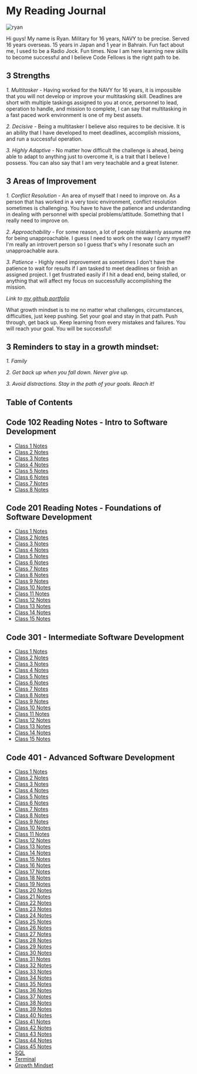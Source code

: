 # My Reading Journal

![ryan](https://user-images.githubusercontent.com/120413183/207512966-b16be860-3e7a-499c-9e4f-a3362ef9db76.jpg)


Hi guys! My name is Ryan. Military for 16 years, NAVY to be precise. Served 16 years overseas. 15 years in Japan and 1 year in Bahrain. Fun fact about me, I used to be a Radio Jock. Fun times. Now I am here learning new skills to become successful and I believe Code Fellows is the right path to be.

## 3 Strengths

*1. Multitasker* - Having worked for the NAVY for 16 years, it is impossible that you will not develop or improve your multitasking skill. Deadlines are short with multiple taskings assigned to you at once, personnel to lead, operation to handle, and mission to complete, I can say that multitasking in a fast paced work environment is one of my best assets.

*2. Decisive* - Being a multitasker I believe also requires to be decisive. It is an ability that I have developed to meet deadlines, accomplish missions, and run a successful operation.

*3. Highly Adaptive* - No matter how difficult the challenge is ahead, being able to adapt to anything just to overcome it, is a trait that I believe I possess. You can also say that I am very teachable and a great listener.

## 3 Areas of Improvement

*1. Conflict Resolution* - An area of myself that I need to improve on. As a person that has worked in a very toxic environment, conflict resolution sometimes is challenging. You have to have the patience and understanding in dealing with personnel with special problems/attitude. Something that I really need to improve on.

*2. Approachability* - For some reason, a lot of people mistakenly assume me for being unapproachable. I guess I need to work on the way I carry myself? I'm really an introvert person so I guess that's why I resonate such an unapproachable aura.

*3. Patience* - Highly need improvement as sometimes I don't have the patience to wait for results if I am tasked to meet deadlines or finish an assigned project. I get frustrated easily if I hit a dead end, being stalled, or anything that will affect my focus on successfully accomplishing the mission.

*Link to [my github portfolio](https://github.com/Ryanb021)*

What growth mindset is to me no matter what challenges, circumstances, difficulties, just keep pushing. Set your goal and stay in that path. Push through, get back up. Keep learning from every mistakes and failures. You will reach your goal. You will be successful!

## 3 Reminders to stay in a growth mindset:

*1. Family*

*2. Get back up when you fall down. Never give up.*

*3. Avoid distractions. Stay in the path of your goals. Reach it!*

## Table of Contents

## Code 102 Reading Notes - Intro to Software Development

- [Class 1 Notes](https://github.com/Ryanb021/reading-notes/blob/main/102/Read01.md)
- [Class 2 Notes](https://github.com/Ryanb021/reading-notes/blob/main/102/Read02.md)
- [Class 3 Notes](https://github.com/Ryanb021/reading-notes/blob/main/102/Read03.md)
- [Class 4 Notes](https://github.com/Ryanb021/reading-notes/blob/main/102/Read04.md)
- [Class 5 Notes](https://github.com/Ryanb021/reading-notes/blob/main/102/Read05.md)
- [Class 6 Notes](https://github.com/Ryanb021/reading-notes/blob/main/102/Read06.md)
- [Class 7 Notes](https://github.com/Ryanb021/reading-notes/blob/main/102/Read07.md)
- [Class 8 Notes](https://github.com/Ryanb021/reading-notes/blob/main/102/Read08.md)


## Code 201 Reading Notes - Foundations of Software Development

- [Class 1 Notes](https://github.com/Ryanb021/reading-notes/blob/main/201/Read01.md)
- [Class 2 Notes](https://github.com/Ryanb021/reading-notes/blob/main/201/Read02.md)
- [Class 3 Notes](https://github.com/Ryanb021/reading-notes/blob/main/201/Read03.md)
- [Class 4 Notes](https://github.com/Ryanb021/reading-notes/blob/main/201/Read04.md)
- [Class 5 Notes](https://github.com/Ryanb021/reading-notes/blob/main/201/Read05.md)
- [Class 6 Notes](https://github.com/Ryanb021/reading-notes/blob/main/201/Read06.md)
- [Class 7 Notes](https://github.com/Ryanb021/reading-notes/blob/main/201/Read07.md)
- [Class 8 Notes](https://github.com/Ryanb021/reading-notes/blob/main/201/Read08.md)
- [Class 9 Notes](https://github.com/Ryanb021/reading-notes/blob/main/201/Read09.md)
- [Class 10 Notes](https://github.com/Ryanb021/reading-notes/blob/main/201/Read10.md)
- [Class 11 Notes](https://github.com/Ryanb021/reading-notes/blob/main/201/Read11.md)
- [Class 12 Notes](https://github.com/Ryanb021/reading-notes/blob/main/201/Read12.md)
- [Class 13 Notes](https://github.com/Ryanb021/reading-notes/blob/main/201/Read13.md)
- [Class 14 Notes](https://github.com/Ryanb021/reading-notes/blob/main/201/Read14.md)
- [Class 15 Notes](https://github.com/Ryanb021/reading-notes/blob/main/201/Read15.md)

## Code 301 - Intermediate Software Development

- [Class 1 Notes](https://github.com/Ryanb021/reading-notes/blob/main/301/Read01.md)
- [Class 2 Notes](https://github.com/Ryanb021/reading-notes/blob/main/301/Read02.md)
- [Class 3 Notes](https://github.com/Ryanb021/reading-notes/blob/main/301/Read03.md)
- [Class 4 Notes](https://github.com/Ryanb021/reading-notes/blob/main/301/Read04.md)
- [Class 5 Notes](https://github.com/Ryanb021/reading-notes/blob/main/301/Read05.md)
- [Class 6 Notes](https://github.com/Ryanb021/reading-notes/blob/main/301/Read06.md)
- [Class 7 Notes](https://github.com/Ryanb021/reading-notes/blob/main/301/Read07.md)
- [Class 8 Notes](https://github.com/Ryanb021/reading-notes/blob/main/301/Read08.md)
- [Class 9 Notes](https://github.com/Ryanb021/reading-notes/blob/main/301/Read09.md)
- [Class 10 Notes](https://github.com/Ryanb021/reading-notes/blob/main/301/Read10.md)
- [Class 11 Notes](https://github.com/Ryanb021/reading-notes/blob/main/301/Read11.md)
- [Class 12 Notes](https://github.com/Ryanb021/reading-notes/blob/main/301/Read12.md)
- [Class 13 Notes](https://github.com/Ryanb021/reading-notes/blob/main/301/Read13.md)
- [Class 14 Notes](https://github.com/Ryanb021/reading-notes/blob/main/301/Read14.md)
- [Class 15 Notes](https://github.com/Ryanb021/reading-notes/blob/main/301/Read15.md)

## Code 401 - Advanced Software Development

- [Class 1 Notes](https://github.com/Ryanb021/reading-notes/blob/main/401/Read01.md)
- [Class 2 Notes](https://github.com/Ryanb021/reading-notes/blob/main/401/Read02.md)
- [Class 3 Notes](https://github.com/Ryanb021/reading-notes/blob/main/401/Read03.md)
- [Class 4 Notes](https://github.com/Ryanb021/reading-notes/blob/main/401/Read04.md)
- [Class 5 Notes](https://github.com/Ryanb021/reading-notes/blob/main/401/Read05.md)
- [Class 6 Notes](https://github.com/Ryanb021/reading-notes/blob/main/401/Read06.md)
- [Class 7 Notes](https://github.com/Ryanb021/reading-notes/blob/main/401/Read07.md)
- [Class 8 Notes](https://github.com/Ryanb021/reading-notes/blob/main/401/Read08.md)
- [Class 9 Notes](https://github.com/Ryanb021/reading-notes/blob/main/401/Read09.md)
- [Class 10 Notes](https://github.com/Ryanb021/reading-notes/blob/main/401/Read10.md)
- [Class 11 Notes](https://github.com/Ryanb021/reading-notes/blob/main/401/Read11.md)
- [Class 12 Notes](https://github.com/Ryanb021/reading-notes/blob/main/401/Read12.md)
- [Class 13 Notes](https://github.com/Ryanb021/reading-notes/blob/main/401/Read13.md)
- [Class 14 Notes](https://github.com/Ryanb021/reading-notes/blob/main/401/Read14.md)
- [Class 15 Notes](https://github.com/Ryanb021/reading-notes/blob/main/401/Read15.md)
- [Class 16 Notes](https://github.com/Ryanb021/reading-notes/blob/main/401/Read16.md)
- [Class 17 Notes](https://github.com/Ryanb021/reading-notes/blob/main/401/Read17.md)
- [Class 18 Notes](https://github.com/Ryanb021/reading-notes/blob/main/401/Read18.md)
- [Class 19 Notes](https://github.com/Ryanb021/reading-notes/blob/main/401/Read19.md)
- [Class 20 Notes](https://github.com/Ryanb021/reading-notes/blob/main/401/Read20.md)
- [Class 21 Notes](https://github.com/Ryanb021/reading-notes/blob/main/401/Read21.md)
- [Class 22 Notes](https://github.com/Ryanb021/reading-notes/blob/main/401/Read22.md)
- [Class 23 Notes](https://github.com/Ryanb021/reading-notes/blob/main/401/Read23.md)
- [Class 24 Notes](https://github.com/Ryanb021/reading-notes/blob/main/401/Read24.md)
- [Class 25 Notes](https://github.com/Ryanb021/reading-notes/blob/main/401/Read25.md)
- [Class 26 Notes](https://github.com/Ryanb021/reading-notes/blob/main/401/Read26.md)
- [Class 27 Notes](https://github.com/Ryanb021/reading-notes/blob/main/401/Read27.md)
- [Class 28 Notes](https://github.com/Ryanb021/reading-notes/blob/main/401/Read28.md)
- [Class 29 Notes](https://github.com/Ryanb021/reading-notes/blob/main/401/Read29.md)
- [Class 30 Notes](https://github.com/Ryanb021/reading-notes/blob/main/401/Read30.md)
- [Class 31 Notes](https://github.com/Ryanb021/reading-notes/blob/main/401/Read31.md)
- [Class 32 Notes](https://github.com/Ryanb021/reading-notes/blob/main/401/Read32.md)
- [Class 33 Notes](https://github.com/Ryanb021/reading-notes/blob/main/401/Read33.md)
- [Class 34 Notes](https://github.com/Ryanb021/reading-notes/blob/main/401/Read34.md)
- [Class 35 Notes](https://github.com/Ryanb021/reading-notes/blob/main/401/Read35.md)
- [Class 36 Notes](https://github.com/Ryanb021/reading-notes/blob/main/401/Read36.md)
- [Class 37 Notes](https://github.com/Ryanb021/reading-notes/blob/main/401/Read37.md)
- [Class 38 Notes](https://github.com/Ryanb021/reading-notes/blob/main/401/Read38.md)
- [Class 39 Notes](https://github.com/Ryanb021/reading-notes/blob/main/401/Read39.md)
- [Class 40 Notes](https://github.com/Ryanb021/reading-notes/blob/main/401/Read40.md)
- [Class 41 Notes](https://github.com/Ryanb021/reading-notes/blob/main/401/Read41.md)
- [Class 42 Notes](https://github.com/Ryanb021/reading-notes/blob/main/401/Read42.md)
- [Class 43 Notes](https://github.com/Ryanb021/reading-notes/blob/main/401/Read43.md)
- [Class 44 Notes](https://github.com/Ryanb021/reading-notes/blob/main/401/Read44.md)
- [Class 45 Notes](https://github.com/Ryanb021/reading-notes/blob/main/401/Read45.md)
- [SQL](https://github.com/Ryanb021/reading-notes/blob/main/401/SQL.md)
- [Terminal](https://github.com/Ryanb021/reading-notes/blob/main/401/Terminal.md)
- [Growth Mindset](https://github.com/Ryanb021/reading-notes/blob/main/401/GrowthMindset.md)
